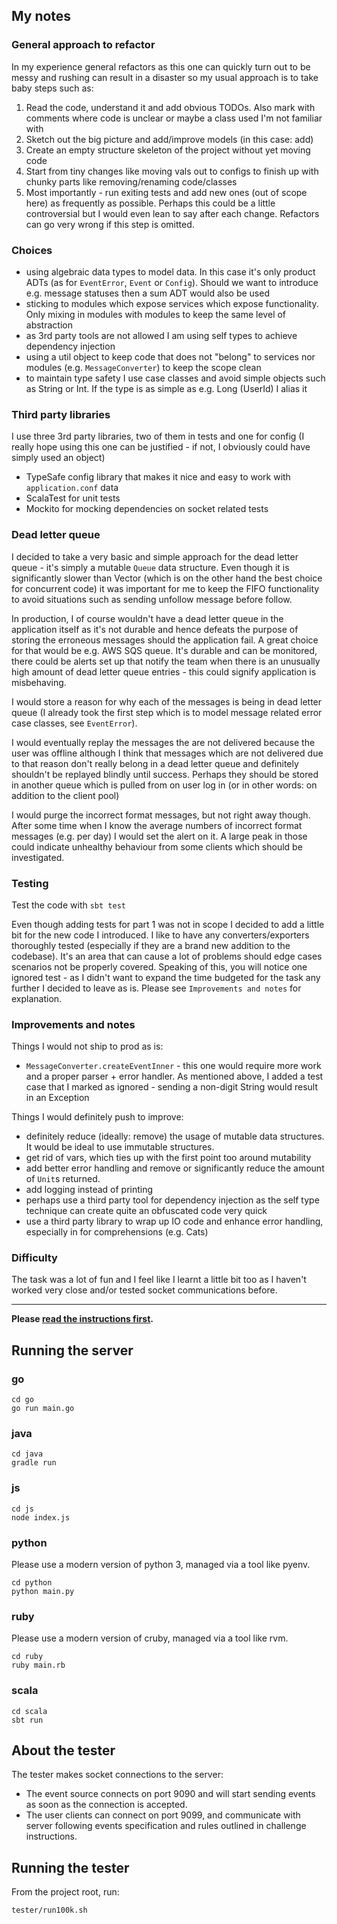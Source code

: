 ## My notes

### General approach to refactor
In my experience general refactors as this one can quickly turn out to be messy and rushing can result in a disaster so my usual approach is to take baby steps such as:
1. Read the code, understand it and add obvious TODOs. Also mark with comments where code is unclear or maybe a class used I'm not familiar with
2. Sketch out the big picture and add/improve models (in this case: add)
3. Create an empty structure skeleton of the project without yet moving code
4. Start from tiny changes like moving vals out to configs to finish up with chunky parts like removing/renaming code/classes
5. Most importantly - run exiting tests and add new ones (out of scope here) as frequently as possible. Perhaps this could be a little controversial but I would even lean to say after each change. Refactors can go very wrong if this step is omitted.

### Choices
- using algebraic data types to model data. In this case it's only product ADTs (as for `EventError`, `Event` or `Config`). Should we want to introduce e.g. message statuses then a sum ADT would also be used
- sticking to modules which expose services which expose functionality. Only mixing in modules with modules to keep the same level of abstraction
- as 3rd party tools are not allowed I am using self types to achieve dependency injection
- using a util object to keep code that does not "belong" to services nor modules (e.g. `MessageConverter`) to keep the scope clean
- to maintain type safety I use case classes and avoid simple objects such as String or Int. If the type is as simple as e.g. Long (UserId) I alias it

### Third party libraries
I use three 3rd party libraries, two of them in tests and one for config (I really hope using this one can be justified - if not, I obviously could have simply used an object)
- TypeSafe config library that makes it nice and easy to work with `application.conf` data
- ScalaTest for unit tests
- Mockito for mocking dependencies on socket related tests

### Dead letter queue
I decided to take a very basic and simple approach for the dead letter queue - it's simply a mutable `Queue` data structure.
Even though it is significantly slower than Vector (which is on the other hand the best choice for concurrent code) it was important for me to keep the FIFO functionality to avoid situations such as sending unfollow message before follow.

In production, I of course wouldn't have a dead letter queue in the application itself as it's not durable and hence defeats the purpose of storing the erroneous messages should the application fail. A great choice for that would be e.g. AWS SQS queue.
It's durable and can be monitored, there could be alerts set up that notify the team when there is an unusually high amount of dead letter queue entries - this could signify application is misbehaving.

I would store a reason for why each of the messages is being in dead letter queue (I already took the first step which is to model message related error case classes, see `EventError`). 

I would eventually replay the messages the are not delivered because the user was offline although I think that messages which are not delivered due to that reason don't really belong in a dead letter queue and definitely shouldn't be replayed blindly until success. Perhaps they should be stored in another queue which is pulled from on user log in (or in other words: on addition to the client pool)

I would purge the incorrect format messages, but not right away though. After some time when I know the average numbers of incorrect format messages (e.g. per day) I would set the alert on it. A large peak in those could indicate unhealthy behaviour from some clients which should be investigated. 

### Testing
Test the code with `sbt test`

Even though adding tests for part 1 was not in scope I decided to add a little bit for the new code I introduced. I like to have any converters/exporters thoroughly tested (especially if they are a brand new addition to the codebase). It's an area that can cause a lot of problems should edge cases scenarios not be properly covered. 
Speaking of this, you will notice one ignored test - as I didn't want to expand the time budgeted for the task any further I decided to leave as is. Please see `Improvements and notes` for explanation.

### Improvements and notes
Things I would not ship to prod as is:
- `MessageConverter.createEventInner` - this one would require more work and a proper parser + error handler. As mentioned above, I added a test case that I marked as ignored - sending a non-digit String would result in an Exception

Things I would definitely push to improve:
- definitely reduce (ideally: remove) the usage of mutable data structures. It would be ideal to use immutable structures.
- get rid of vars, which ties up with the first point too around mutability
- add better error handling and remove or significantly reduce the amount of `Unit`s returned.
- add logging instead of printing
- perhaps use a third party tool for dependency injection as the self type technique can create quite an obfuscated code very quick 
- use a third party library to wrap up IO code and enhance error handling, especially in for comprehensions (e.g. Cats)

### Difficulty
The task was a lot of fun and I feel like I learnt a little bit too as I haven't worked very close and/or tested socket communications before.

______________________


**Please [read the instructions first](INSTRUCTIONS.md).**

## Running the server

### go
```
cd go
go run main.go
```

### java
```
cd java
gradle run
```

### js
```
cd js
node index.js
```

### python
Please use a modern version of python 3, managed via a tool like pyenv.
```
cd python
python main.py
```

### ruby
Please use a modern version of cruby, managed via a tool like rvm.
```
cd ruby
ruby main.rb
```

### scala
```
cd scala
sbt run
```

## About the tester

The tester makes socket connections to the server:

- The event source connects on port 9090 and will start sending events as soon as the connection is accepted. 
- The user clients can connect on port 9099,
and communicate with server following events specification and rules outlined in challenge instructions. 

## Running the tester

From the project root, run:

`tester/run100k.sh`
